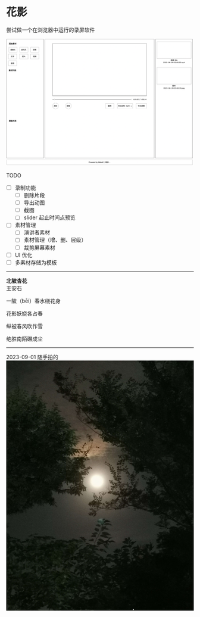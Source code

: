 # 花影

尝试做一个在浏览器中运行的录屏软件

![wireframe](./doc-assets/wireframe.png)

TODO  
- [ ] 录制功能
  - [ ] 删除片段
  - [ ] 导出动图
  - [ ] 截图
  - [ ] slider 起止时间点预览
- [ ] 素材管理
  - [ ] 演讲者素材
  - [ ] 素材管理（增、删、层级）
  - [ ] 裁剪屏幕素材
- [ ] UI 优化
- [ ] 多素材存储为模板

---

**北陂杏花**  
王安石

一陂（bēi）春水绕花身

花影妖娆各占春

纵被春风吹作雪

绝胜南陌碾成尘

---

2023-09-01 随手拍的  
![bloom-shadow](./doc-assets/bloom-shadow.jpg)  
